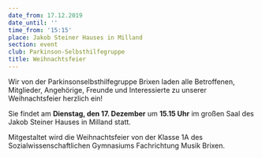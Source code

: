 ```yaml
---
date_from: 17.12.2019
date_until: ''
time_from: '15:15'
place: Jakob Steiner Hauses in Milland
section: event
club: Parkinson-Selbsthilfegruppe
title: Weihnachtsfeier
---
```

Wir von der Parkinsonselbsthilfegruppe Brixen laden alle Betroffenen, Mitglieder, Angehörige, Freunde und Interessierte zu unserer Weihnachtsfeier herzlich ein!



Sie findet am **Dienstag, den 17. Dezember** um **15.15 Uhr** im großen Saal des Jakob Steiner Hauses in Milland statt.



Mitgestaltet wird die Weihnachtsfeier von der Klasse 1A des Sozialwissenschaftlichen Gymnasiums Fachrichtung Musik Brixen.
